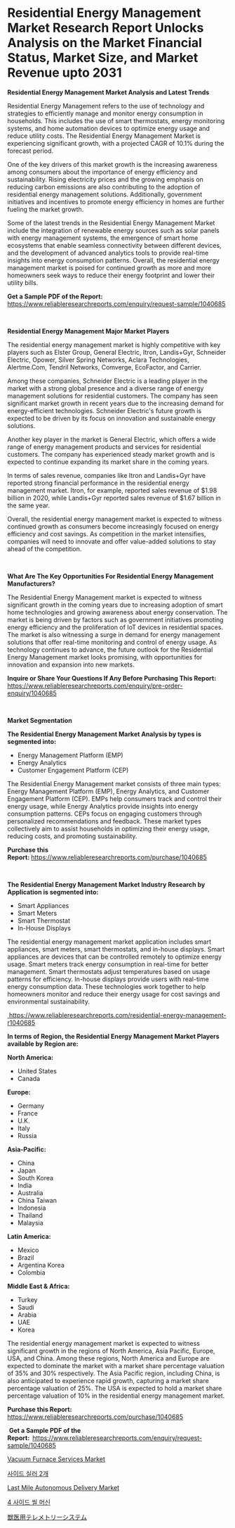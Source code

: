 <p><h1>Residential Energy Management Market Research Report Unlocks Analysis on the Market Financial Status, Market Size, and Market Revenue upto 2031</h1></p><p><strong>Residential Energy Management Market Analysis and Latest Trends</strong></p>
<p><p>Residential Energy Management refers to the use of technology and strategies to efficiently manage and monitor energy consumption in households. This includes the use of smart thermostats, energy monitoring systems, and home automation devices to optimize energy usage and reduce utility costs. The Residential Energy Management Market is experiencing significant growth, with a projected CAGR of 10.1% during the forecast period.</p><p>One of the key drivers of this market growth is the increasing awareness among consumers about the importance of energy efficiency and sustainability. Rising electricity prices and the growing emphasis on reducing carbon emissions are also contributing to the adoption of residential energy management solutions. Additionally, government initiatives and incentives to promote energy efficiency in homes are further fueling the market growth.</p><p>Some of the latest trends in the Residential Energy Management Market include the integration of renewable energy sources such as solar panels with energy management systems, the emergence of smart home ecosystems that enable seamless connectivity between different devices, and the development of advanced analytics tools to provide real-time insights into energy consumption patterns. Overall, the residential energy management market is poised for continued growth as more and more homeowners seek ways to reduce their energy footprint and lower their utility bills.</p></p>
<p><strong>Get a Sample PDF of the Report:&nbsp;</strong> <a href="https://www.reliableresearchreports.com/enquiry/request-sample/1040685">https://www.reliableresearchreports.com/enquiry/request-sample/1040685</a></p>
<p>&nbsp;</p>
<p><strong>Residential Energy Management Major Market Players</strong></p>
<p><p>The residential energy management market is highly competitive with key players such as Elster Group, General Electric, Itron, Landis+Gyr, Schneider Electric, Opower, Silver Spring Networks, Aclara Technologies, Alertme.Com, Tendril Networks, Comverge, EcoFactor, and Carrier.</p><p>Among these companies, Schneider Electric is a leading player in the market with a strong global presence and a diverse range of energy management solutions for residential customers. The company has seen significant market growth in recent years due to the increasing demand for energy-efficient technologies. Schneider Electric's future growth is expected to be driven by its focus on innovation and sustainable energy solutions.</p><p>Another key player in the market is General Electric, which offers a wide range of energy management products and services for residential customers. The company has experienced steady market growth and is expected to continue expanding its market share in the coming years.</p><p>In terms of sales revenue, companies like Itron and Landis+Gyr have reported strong financial performance in the residential energy management market. Itron, for example, reported sales revenue of $1.98 billion in 2020, while Landis+Gyr reported sales revenue of $1.67 billion in the same year.</p><p>Overall, the residential energy management market is expected to witness continued growth as consumers become increasingly focused on energy efficiency and cost savings. As competition in the market intensifies, companies will need to innovate and offer value-added solutions to stay ahead of the competition.</p></p>
<p>&nbsp;</p>
<p><strong>What Are The Key Opportunities For Residential Energy Management Manufacturers?</strong></p>
<p><p>The Residential Energy Management market is expected to witness significant growth in the coming years due to increasing adoption of smart home technologies and growing awareness about energy conservation. The market is being driven by factors such as government initiatives promoting energy efficiency and the proliferation of IoT devices in residential spaces. The market is also witnessing a surge in demand for energy management solutions that offer real-time monitoring and control of energy usage. As technology continues to advance, the future outlook for the Residential Energy Management market looks promising, with opportunities for innovation and expansion into new markets.</p></p>
<p><strong>Inquire or Share Your Questions If Any Before Purchasing This Report:</strong> <a href="https://www.reliableresearchreports.com/enquiry/pre-order-enquiry/1040685">https://www.reliableresearchreports.com/enquiry/pre-order-enquiry/1040685</a></p>
<p>&nbsp;</p>
<p><strong>Market Segmentation</strong></p>
<p><strong>The Residential Energy Management Market Analysis by types is segmented into:</strong></p>
<p><ul><li>Energy Management Platform (EMP)</li><li>Energy Analytics</li><li>Customer Engagement Platform (CEP)</li></ul></p>
<p><p>The Residential Energy Management market consists of three main types: Energy Management Platform (EMP), Energy Analytics, and Customer Engagement Platform (CEP). EMPs help consumers track and control their energy usage, while Energy Analytics provide insights into energy consumption patterns. CEPs focus on engaging customers through personalized recommendations and feedback. These market types collectively aim to assist households in optimizing their energy usage, reducing costs, and promoting sustainability.</p></p>
<p><strong>Purchase this Report:&nbsp;</strong><a href="https://www.reliableresearchreports.com/purchase/1040685">https://www.reliableresearchreports.com/purchase/1040685</a></p>
<p>&nbsp;</p>
<p><strong>The Residential Energy Management Market Industry Research by Application is segmented into:</strong></p>
<p><ul><li>Smart Appliances</li><li>Smart Meters</li><li>Smart Thermostat</li><li>In-House Displays</li></ul></p>
<p><p>The residential energy management market application includes smart appliances, smart meters, smart thermostats, and in-house displays. Smart appliances are devices that can be controlled remotely to optimize energy usage. Smart meters track energy consumption in real-time for better management. Smart thermostats adjust temperatures based on usage patterns for efficiency. In-house displays provide users with real-time energy consumption data. These technologies work together to help homeowners monitor and reduce their energy usage for cost savings and environmental sustainability.</p></p>
<p><a href="https://www.reliableresearchreports.com/residential-energy-management-r1040685">&nbsp;https://www.reliableresearchreports.com/residential-energy-management-r1040685</a></p>
<p><strong>In terms of Region, the Residential Energy Management Market Players available by Region are:</strong></p>
<p>
    <p> <strong> North America: </strong>
        <ul>
            <li>United States</li>
            <li>Canada</li>
        </ul>
        </p> 
    <p> <strong> Europe: </strong>
        <ul>
            <li>Germany</li>
            <li>France</li>
            <li>U.K.</li>
            <li>Italy</li>
            <li>Russia</li>
        </ul>
        </p> 
    <p> <strong> Asia-Pacific: </strong>
        <ul>
            <li>China</li>
            <li>Japan</li>
            <li>South Korea</li>
            <li>India</li>
            <li>Australia</li>
            <li>China Taiwan</li>
            <li>Indonesia</li>
            <li>Thailand</li>
            <li>Malaysia</li>
        </ul>
        </p> 
    <p> <strong> Latin America: </strong>
        <ul>
            <li>Mexico</li>
            <li>Brazil</li>
            <li>Argentina Korea</li>
            <li>Colombia</li>
        </ul>
        </p> 
    <p> <strong> Middle East & Africa: </strong>
        <ul>
            <li>Turkey</li>
            <li>Saudi</li>
            <li>Arabia</li>
            <li>UAE</li>
            <li>Korea</li>
        </ul>
    </p>
    </p>
<p><p>The residential energy management market is expected to witness significant growth in the regions of North America, Asia Pacific, Europe, USA, and China. Among these regions, North America and Europe are expected to dominate the market with a market share percentage valuation of 35% and 30% respectively. The Asia Pacific region, including China, is also anticipated to experience rapid growth, capturing a market share percentage valuation of 25%. The USA is expected to hold a market share percentage valuation of 10% in the residential energy management market.</p></p>
<p><strong>Purchase this Report: </strong><a href="https://www.reliableresearchreports.com/purchase/1040685">https://www.reliableresearchreports.com/purchase/1040685</a></p>
<p>&nbsp;<strong>Get a Sample PDF of the Report:&nbsp;&nbsp;</strong><a href="https://www.reliableresearchreports.com/enquiry/request-sample/1040685">https://www.reliableresearchreports.com/enquiry/request-sample/1040685</a></p>
<p><strong></strong></p>
<p><p><a href="https://github.com/ernidarwin455/Market-Research-Report-List-2/blob/main/vacuum-furnace-services-market.md">Vacuum Furnace Services Market</a></p><p><a href="https://github.com/risastia4/Market-Research-Report-List-2/blob/main/314040986037.md">사이드 실러 2개</a></p><p><a href="https://github.com/LiamDavis60/Market-Research-Report-List-2/blob/main/last-mile-autonomous-delivery-market.md">Last Mile Autonomous Delivery Market</a></p><p><a href="https://github.com/amuji413411/Market-Research-Report-List-2/blob/main/611131186036.md">4 사이드 씰 머신</a></p><p><a href="https://github.com/JessKilback/Market-Research-Report-List-2/blob/main/388001068848.md">獣医用テレメトリーシステム</a></p></p>
